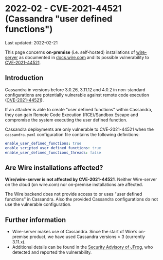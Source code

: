 # 2022-02 - CVE-2021-44521 (Cassandra "user defined functions")

Last updated: 2022-02-21


This page concerns **on-premise** (i.e. self-hosted) installations of [wire-server](https://github.com/wireapp/wire-server) as documented in [docs.wire.com](https://docs.wire.com) and its possible vulnerability to [CVE-2021-44521](https://www.cve.org/CVERecord?id=CVE-2021-44521).

## Introduction

Cassandra in versions before 3.0.26, 3.11.12 and 4.0.2 in non-standard configurations are potentially vulnerable against remote code execution ([CVE-2021-44521](https://www.cve.org/CVERecord?id=CVE-2021-44521)).

If an attacker is able to create "user defined functions" within Cassandra, they can gain Remote Code Execution (RCE)/Sandbox Escape and compromise the system executing the user defined function.


Cassandra deployments are only vulnerable to CVE-2021-44521 when the `cassandra.yaml` configuration file contains the following definitions:
```yaml
enable_user_defined_functions: true
enable_scripted_user_defined_functions: true
enable_user_defined_functions_threads: false
```

## Are Wire installations affected?

**Wire/wire-server is not affected by CVE-2021-44521**. Neither Wire-server on the cloud (on wire.com) nor on-premise installations are affected.


The Wire backend does not provide access to or uses "user defined functions" in Cassandra.
Also the provided Cassandra configurations do not use the vulnerable configuration.

## Further information

* Wire-server makes use of Cassandra. Since the start of Wire’s on-premise product, we have used Cassandra versions > 3 (currently 3.11.x).
* Additional details can be found in the [Security Advisory of JFrog](https://jfrog.com/blog/cve-2021-44521-exploiting-apache-cassandra-user-defined-functions-for-remote-code-execution/), who detected and reported the vulnerability.